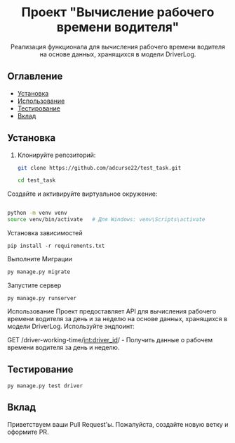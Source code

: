 <div align="center">
  <h1>Проект "Вычисление рабочего времени водителя"</h1>
  <p>Реализация функционала для вычисления рабочего времени водителя на основе данных, хранящихся в модели DriverLog.</p>
</div>

## Оглавление

- [Установка](#установка)
- [Использование](#использование)
- [Тестирование](#тестирование)
- [Вклад](#вклад)


## Установка

1. Клонируйте репозиторий:

   ```bash
   git clone https://github.com/adcurse22/test_task.git
   
   cd test_task
Создайте и активируйте виртуальное окружение:
  ```bash

python -m venv venv
source venv/bin/activate   # Для Windows: venv\Scripts\activate
   ```
Установка зависимостей

   ```
pip install -r requirements.txt
```
Выполните Миграции

   ```bash
py manage.py migrate

   ```
Запустите сервер

   ```
py manage.py runserver
   ```
Использование
Проект предоставляет API для вычисления рабочего времени водителя за день и за неделю на основе данных, хранящихся в модели DriverLog. Используйте эндпоинт:

GET /driver-working-time/<int:driver_id>/ - Получить данные о рабочем времени водителя за день и неделю.

## Тестирование 
```
py manage.py test driver 
```
## Вклад
Приветствуем ваши Pull Request'ы. Пожалуйста, создайте новую ветку и оформите PR.




